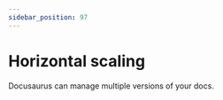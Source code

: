 ```yaml
---
sidebar_position: 97
---
```


# Horizontal scaling

Docusaurus can manage multiple versions of your docs.